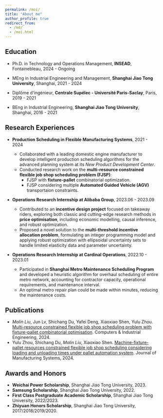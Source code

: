 ```yaml
---
permalink: /moi/
title: "About me"
author_profile: true
redirect_from: 
  - /md/
  - /moi.html
---
```


## Education
* Ph.D. in Technology and Operations Management, **INSEAD**, Fontainebleau, 2024 - Ongoing

* MEng in Industrial Engineering and Management, **Shanghai Jiao Tong University**, Shanghai, 2021 - 2024

* Diplôme d'ingénieur, **Centrale Supélec - Université Paris-Saclay**, Paris, 2019 - 2021

* BEng in Industrial Engineering, **Shanghai Jiao Tong University**, Shanghai, 2016 - 2021


## Research Experiences

* **Production Scheduling in Flexible Manufacturing Systems**, 2021 - 2024
  * Collaborated with a leading domestic engine manufacturer to develop intelligent production scheduling algorithms for the advanced planning system at its _New Product Development Center_.
  * Conducted research work on the **multi-resource constrained flexible job shop scheduling problem (FJSP)**:
    * FJSP with **fixture-pallet** combinatorial optimization.
    * FJSP considering multiple **Automated Guided Vehicle (AGV)** transportaion constraints.

* **Operations Research Internship at Alibaba Group**, 2023.06 - 2023.09
  * Contributed to an **incentive design project** focused on takeaway riders, exploring both classic and cutting-edge research methods in **price optimisation**, including economic modelling,
causal inference, and robust optimization.
  * Proposed a novel solution to the **multi-threshold incentive allocation problem**, formulating an integer programming model and applying robust optimization with ellipsoidal uncertainty sets to handle limited elasticity data and parameter uncertainty.


* **Operations Research Internship at Cardinal Operations**, 2022.10 - 2023.01
  * Participated in **Shanghai Metro Maintenance Scheduling Program** and developed a heuristic algorithm for overhaul scheduling of entire metro network, accounting for contractor capacity, operational requirements, and maintenance interval.
  * An optimal metro repair plan could be made within minutes, reducing the maintenance costs.

## Publications
* _Molin Liu_, Jun Lv, Shichang Du, Yafei Deng, Xiaoxiao Shen, Yulu Zhou. [Multi-resource constrained flexible job shop scheduling problem with fixture-pallet combinatorial optimisation](https://www.sciencedirect.com/science/article/pii/S036083522400024X). Computers & Industrial Engineering, 2024.
* Yulu Zhou, Shichang Du, _Molin Liu_, Xiaoxiao Shen. [Machine-fixture-pallet resources constrained flexible job shop scheduling considering loading and unloading times under pallet automation system](https://www.sciencedirect.com/science/article/pii/S0278612524000207). Journal of Manufacturing Systems, 2024.


## Awards and Honors

* **Weichai Power Scholarship**, Shanghai Jiao Tong University, 2023.
* **Samsung Scholarship**, Shanghai Jiao Tong University, 2022.
* **First Class Postgraduate Academic Scholarship**, Shanghai Jiao Tong University, 2022/2023.
* **Zhiyuan Honors Scholarship**, Shanghai Jiao Tong University, 2017/2018/2019/2020.

